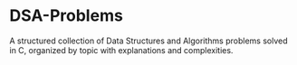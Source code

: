 # DSA-Problems
A structured collection of Data Structures and Algorithms problems solved in C, organized by topic with explanations and complexities.
